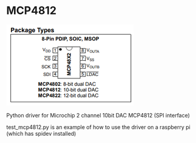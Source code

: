 # MCP4812
![picture](https://github.com/charkster/MCP4812/blob/master/MCP4812_pinout.png)

Python driver for Microchip 2 channel 10bit DAC MCP4812 (SPI interface)

test_mcp4812.py is an example of how to use the driver on a raspberry pi (which has spidev installed)
